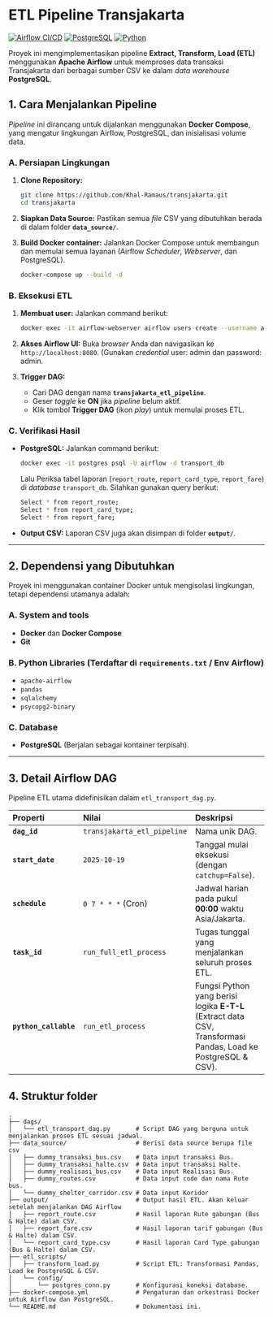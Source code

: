 # ETL Pipeline Transjakarta

[![Airflow CI/CD](https://img.shields.io/badge/Airflow-2.x-orange.svg?style=flat-square)](https://airflow.apache.org/)
[![PostgreSQL](https://img.shields.io/badge/Database-PostgreSQL-blue.svg?style=flat-square)](https://www.postgresql.org/)
[![Python](https://img.shields.io/badge/Language-Python%203.8+-green.svg?style=flat-square)](https://www.python.org/)

Proyek ini mengimplementasikan pipeline **Extract, Transform, Load (ETL)** menggunakan **Apache Airflow** untuk memproses data transaksi Transjakarta dari berbagai sumber CSV ke dalam *data warehouse* **PostgreSQL**.



## 1. Cara Menjalankan Pipeline

*Pipeline* ini dirancang untuk dijalankan menggunakan **Docker Compose**, yang mengatur lingkungan Airflow, PostgreSQL, dan inisialisasi volume data.

### A. Persiapan Lingkungan

1.  **Clone Repository:**
    ```bash
    git clone https://github.com/Khal-Ramaus/transjakarta.git
    cd transjakarta
    ```

2.  **Siapkan Data Source:**
    Pastikan semua *file* CSV yang dibutuhkan berada di dalam folder **`data_source/`**.

3.  **Build Docker container:**
    Jalankan Docker Compose untuk membangun dan memulai semua layanan (Airflow *Scheduler*, *Webserver*, dan PostgreSQL).

    ```bash
    docker-compose up --build -d
    ```

### B. Eksekusi ETL

1.  **Membuat user:**
    Jalankan command berikut:
    ```bash
    docker exec -it airflow-webserver airflow users create --username admin --password admin --firstname Airflow --lastname Admin --role Admin --email admin@example.com
    ```

2.  **Akses Airflow UI:**
    Buka *browser* Anda dan navigasikan ke `http://localhost:8080`. (Gunakan *credential* user: admin dan password: admin.

3.  **Trigger DAG:**
    * Cari DAG dengan nama **`transjakarta_etl_pipeline`**.
    * Geser *toggle* ke **ON** jika *pipeline* belum aktif.
    * Klik tombol **Trigger DAG** (ikon *play*) untuk memulai proses ETL.

### C. Verifikasi Hasil

* **PostgreSQL:** 
    Jalankan command berikut:
    ```bash
    docker exec -it postgres psql -U airflow -d transport_db
    ```
    Lalu Periksa tabel laporan (`report_route`, `report_card_type`, `report_fare`) di *database* `transport_db`. Silahkan gunakan query berikut: 
    ```bash
    Select * from report_route;
    Select * from report_card_type;
    Select * from report_fare;
    ```
* **Output CSV:** Laporan CSV juga akan disimpan di folder **`output/`**.



<hr>

## 2. Dependensi yang Dibutuhkan

Proyek ini menggunakan container Docker untuk mengisolasi lingkungan, tetapi dependensi utamanya adalah:

### A. System and tools
* **Docker** dan **Docker Compose**
* **Git**

### B. Python Libraries (Terdaftar di `requirements.txt` / Env Airflow)
* `apache-airflow`
* `pandas`
* `sqlalchemy`
* `psycopg2-binary`

### C. Database
* **PostgreSQL** (Berjalan sebagai kontainer terpisah).


<hr>


## 3. Detail Airflow DAG

Pipeline ETL utama didefinisikan dalam `etl_transport_dag.py`.

| Properti | Nilai | Deskripsi |
| :--- | :--- | :--- |
| **`dag_id`** | `transjakarta_etl_pipeline` | Nama unik DAG. |
| **`start_date`** | `2025-10-19` | Tanggal mulai eksekusi (dengan `catchup=False`). |
| **`schedule`** | `0 7 * * *` (Cron) | Jadwal harian pada pukul **00:00** waktu Asia/Jakarta. |
| **`task_id`** | `run_full_etl_process` | Tugas tunggal yang menjalankan seluruh proses ETL. |
| **`python_callable`**| `run_etl_process` | Fungsi Python yang berisi logika **E-T-L** (Extract data CSV, Transformasi Pandas, Load ke PostgreSQL & CSV). |

## 4. Struktur folder
```
.
├── dags/
│   └── etl_transport_dag.py       # Script DAG yang berguna untuk menjalankan proses ETL sesuai jadwal.
├── data_source/                   # Berisi data source berupa file csv
│   ├── dummy_transaksi_bus.csv    # Data input transaksi Bus.
│   ├── dummy_transaksi_halte.csv  # Data input transaksi Halte.
│   ├── dummy_realisasi_bus.csv    # Data input Realisasi Bus.    
│   ├── dummy_routes.csv           # Data input code dan nama Rute bus.
│   └── dummy_shelter_corridor.csv # Data input Koridor
├── output/                        # Output hasil ETL. Akan keluar setelah menjalankan DAG Airflow
│   ├── report_route.csv           # Hasil laporan Rute gabungan (Bus & Halte) dalam CSV.
│   ├── report_fare.csv            # Hasil laporan tarif gabungan (Bus & Halte) dalam CSV.
│   └── report_card_type.csv       # Hasil laporan Card Type gabungan (Bus & Halte) dalam CSV.
├── etl_scripts/
│   ├── transform_load.py          # Script ETL: Transformasi Pandas, Load ke PostgreSQL & CSV.
│   └── config/
│       └── postgres_conn.py       # Konfigurasi koneksi database.
├── docker-compose.yml             # Pengaturan dan orkestrasi Docker untuk Airflow dan PostgreSQL.
└── README.md                      # Dokumentasi ini.
```